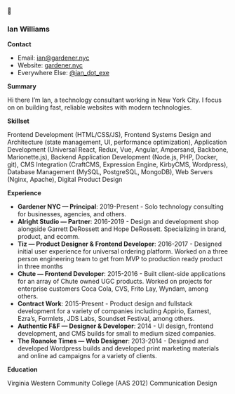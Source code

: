 👋

### Ian Williams

**Contact**

- Email: [ian@gardener.nyc](mailto:ian@gardener.nyc)
- Website: [gardener.nyc](https://gardener.nyc)
- Everywhere Else: [@ian_dot_exe](https://www.google.com/search?q=%22ian_dot_exe%22%20ian%20williams)

**Summary**

Hi there I’m Ian, a technology consultant working in New York City. I focus on on building fast, reliable websites with modern technologies. 

**Skillset**

Frontend Development (HTML/CSS/JS), Frontend Systems Design and Architecture (state management, UI, performance optimization), Application Development (Universal React, Redux, Vue, Angular, Ampersand, Backbone, Marionette.js), Backend Application Development (Node.js, PHP, Docker, git), CMS Integration (CraftCMS, Expression Engine, KirbyCMS, Wordpress), Database Management (MySQL, PostgreSQL, MongoDB), Web Servers (Nginx, Apache), Digital Product Design

**Experience**

- **Gardener NYC — Principal**: 2019-Present - Solo technology consulting for businesses, agencies, and others.
- **Alright Studio — Partner**: 2016-2019 - Design and development shop alongside Garrett DeRossett and Hope DeRossett. Specializing in brand, product, and ecomm.
- **Tiz — Product Designer & Frontend Developer**: 2016-2017 - Designed initial user experience for universal ordering platform. Worked on a three person engineering team to get from MVP to production ready product in three months
- **Chute — Frontend Developer**: 2015-2016 - Built client-side applications for an array of Chute owned UGC products. Worked on projects for enterprise customers Coca Cola, CVS, Frito Lay, Wyndam, among others.
- **Contract Work**: 2015-Present - Product design and fullstack development for a variety of companies including Appirio, Earnest, Ezra’s, Formlets, JDS Labs, Soundset Festival, among others.
- **Authentic F&F — Designer & Developer**: 2014 - UI design, frontend development, and CMS builds for small to medium sized companies.
- **The Roanoke Times — Web Designer**: 2013-2014 - Designed and developed Wordpress builds and developed print marketing materials and online ad campaigns for a variety of clients.

**Education**

Virginia Western Community College
(AAS 2012) Communication Design
